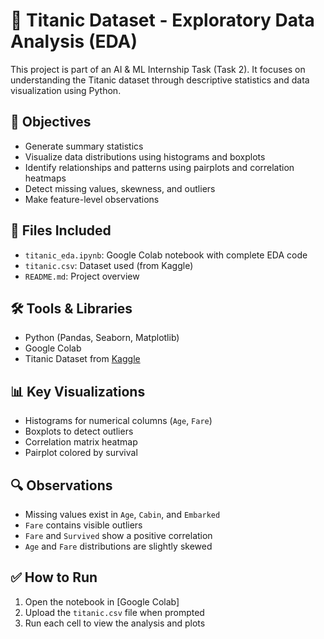 # 🚢 Titanic Dataset - Exploratory Data Analysis (EDA)

This project is part of an AI & ML Internship Task (Task 2). It focuses on understanding the Titanic dataset through descriptive statistics and data visualization using Python.

## 📌 Objectives

- Generate summary statistics
- Visualize data distributions using histograms and boxplots
- Identify relationships and patterns using pairplots and correlation heatmaps
- Detect missing values, skewness, and outliers
- Make feature-level observations

## 📂 Files Included

- `titanic_eda.ipynb`: Google Colab notebook with complete EDA code
- `titanic.csv`: Dataset used (from Kaggle)
- `README.md`: Project overview

## 🛠️ Tools & Libraries

- Python (Pandas, Seaborn, Matplotlib)
- Google Colab
- Titanic Dataset from [Kaggle](https://www.kaggle.com/datasets/yasserh/titanic-dataset)

## 📊 Key Visualizations

- Histograms for numerical columns (`Age`, `Fare`)
- Boxplots to detect outliers
- Correlation matrix heatmap
- Pairplot colored by survival

## 🔍 Observations

- Missing values exist in `Age`, `Cabin`, and `Embarked`
- `Fare` contains visible outliers
- `Fare` and `Survived` show a positive correlation
- `Age` and `Fare` distributions are slightly skewed

## ✅ How to Run

1. Open the notebook in [Google Colab]
2. Upload the `titanic.csv` file when prompted
3. Run each cell to view the analysis and plots
